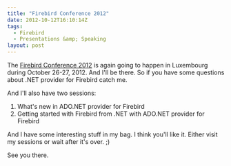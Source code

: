 ```yaml
---
title: "Firebird Conference 2012"
date: 2012-10-12T16:10:14Z
tags:
  - Firebird
  - Presentations &amp; Speaking
layout: post
---
```

The [Firebird Conference 2012][1] is again going to happen in Luxembourg during October 26-27, 2012. And I'll be there. So if you have some questions about .NET provider for Firebird catch me.

And I'll also have two sessions:

1. What's new in ADO.NET provider for Firebird
2. Getting started with Firebird from .NET with ADO.NET provider for Firebird

And I have some interesting stuff in my bag. I think you'll like it. Either visit my sessions or wait after it's over. ;)

See you there.

[1]: http://www.firebirdsql.org/en/firebird-conference-2012/